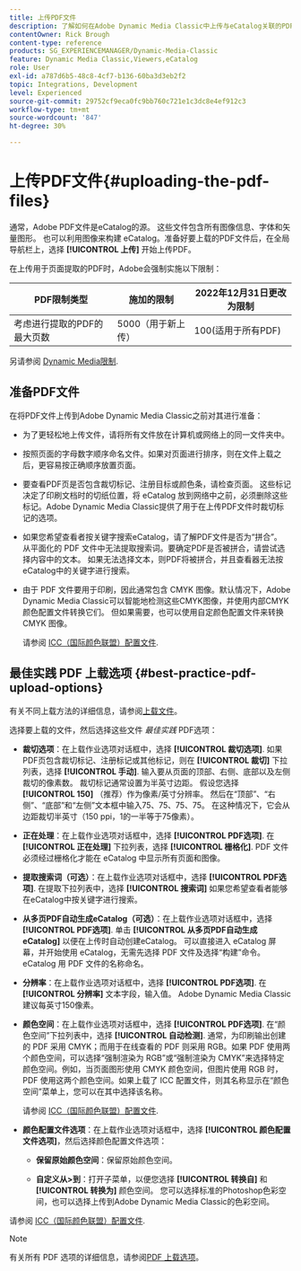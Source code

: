 ```yaml
---
title: 上传PDF文件
description: 了解如何在Adobe Dynamic Media Classic中上传与eCatalog关联的PDF文件。
contentOwner: Rick Brough
content-type: reference
products: SG_EXPERIENCEMANAGER/Dynamic-Media-Classic
feature: Dynamic Media Classic,Viewers,eCatalog
role: User
exl-id: a787d6b5-48c8-4cf7-b136-60ba3d3eb2f2
topic: Integrations, Development
level: Experienced
source-git-commit: 29752cf9eca0fc9bb760c721e1c3dc8e4ef912c3
workflow-type: tm+mt
source-wordcount: '847'
ht-degree: 30%

---
```


# 上传PDF文件{#uploading-the-pdf-files}

通常，Adobe PDF文件是eCatalog的源。 这些文件包含所有图像信息、字体和矢量图形。 也可以利用图像来构建 eCatalog。准备好要上载的PDF文件后，在全局导航栏上，选择 **[!UICONTROL 上传]** 开始上传PDF。

在上传用于页面提取的PDF时，Adobe会强制实施以下限制：

| PDF限制类型 | 施加的限制 | 2022年12月31日更改为限制 |
| --- | --- | --- |
| 考虑进行提取的PDF的最大页数 | 5000（用于新上传） | 100(适用于所有PDF) |

另请参阅 [Dynamic Media限制](/help/using/limitations.md).

## 准备PDF文件

在将PDF文件上传到Adobe Dynamic Media Classic之前对其进行准备：

* 为了更轻松地上传文件，请将所有文件放在计算机或网络上的同一文件夹中。
* 按照页面的字母数字顺序命名文件。如果对页面进行排序，则在文件上载之后，更容易按正确顺序放置页面。
* 要查看PDF页是否包含裁切标记、注册目标或颜色条，请检查页面。 这些标记决定了印刷文档时的切纸位置，将 eCatalog 放到网络中之前，必须删除这些标记。Adobe Dynamic Media Classic提供了用于在上传PDF文件时裁切标记的选项。
* 如果您希望查看者按关键字搜索eCatalog，请了解PDF文件是否为“拼合”。 从平面化的 PDF 文件中无法提取搜索词。要确定PDF是否被拼合，请尝试选择内容中的文本。 如果无法选择文本，则PDF将被拼合，并且查看器无法按eCatalog中的关键字进行搜索。
* 由于 PDF 文件要用于印刷，因此通常包含 CMYK 图像。默认情况下，Adobe Dynamic Media Classic可以智能地检测这些CMYK图像，并使用内部CMYK颜色配置文件转换它们。 但如果需要，也可以使用自定颜色配置文件来转换 CMYK 图像。

  请参阅 [ICC（国际颜色联盟）配置文件](icc-profiles.md#icc_profiles).

## 最佳实践 PDF 上载选项 {#best-practice-pdf-upload-options}

有关不同上载方法的详细信息，请参阅[上载文件](uploading-files.md#uploading_your_files)。

选择要上载的文件，然后选择这些文件 *最佳实践* PDF选项：

* **裁切选项**：在上载作业选项对话框中，选择 **[!UICONTROL 裁切选项]**. 如果PDF页包含裁切标记、注册标记或其他标记，则在 **[!UICONTROL 裁切]** 下拉列表，选择 **[!UICONTROL 手动]**. 输入要从页面的顶部、右侧、底部以及左侧裁切的像素数。 裁切标记通常设置为半英寸边距。 假设您选择 **[!UICONTROL 150]** （推荐）作为像素/英寸分辨率。 然后在“顶部”、“右侧”、“底部”和“左侧”文本框中输入75、75、75、75。 在这种情况下，它会从边距裁切半英寸（150 ppi，1的一半等于75像素）。

* **正在处理**：在上载作业选项对话框中，选择 **[!UICONTROL PDF选项]**. 在 **[!UICONTROL 正在处理]** 下拉列表，选择 **[!UICONTROL 栅格化]**. PDF 文件必须经过栅格化才能在 eCatalog 中显示所有页面和图像。

* **提取搜索词（可选）**：在上载作业选项对话框中，选择 **[!UICONTROL PDF选项]**. 在提取下拉列表中，选择 **[!UICONTROL 搜索词]** 如果您希望查看者能够在eCatalog中按关键字进行搜索。

* **从多页PDF自动生成eCatalog（可选）**：在上载作业选项对话框中，选择 **[!UICONTROL PDF选项]**. 单击 **[!UICONTROL 从多页PDF自动生成eCatalog]** 以便在上传时自动创建eCatalog。 可以直接进入 eCatalog 屏幕，并开始使用 eCatalog，无需先选择 PDF 文件及选择“构建”命令。eCatalog 用 PDF 文件的名称命名。

* **分辨率**：在上载作业选项对话框中，选择 **[!UICONTROL PDF选项]**. 在 **[!UICONTROL 分辨率]** 文本字段，输入值。 Adobe Dynamic Media Classic建议每英寸150像素。

* **颜色空间**：在上载作业选项对话框中，选择 **[!UICONTROL PDF选项]**. 在“颜色空间”下拉列表中，选择 **[!UICONTROL 自动检测]**. 通常，为印刷输出创建的 PDF 采用 CMYK；而用于在线查看的 PDF 则采用 RGB。如果 PDF 使用两个颜色空间，可以选择“强制渲染为 RGB”或“强制渲染为 CMYK”来选择特定颜色空间。例如，当页面图形使用 CMYK 颜色空间，但图片使用 RGB 时，PDF 使用这两个颜色空间。如果上载了 ICC 配置文件，则其名称显示在“颜色空间”菜单上，您可以在其中选择该名称。

  请参阅 [ICC（国际颜色联盟）配置文件](/help/using/icc-profiles.md).

* **颜色配置文件选项**：在上载作业选项对话框中，选择 **[!UICONTROL 颜色配置文件选项]**，然后选择颜色配置文件选项：

   * **保留原始颜色空间**：保留原始颜色空间。

   * **自定义从>到**：打开子菜单，以便您选择 **[!UICONTROL 转换自]** 和 **[!UICONTROL 转换为]** 颜色空间。 您可以选择标准的Photoshop色彩空间，也可以选择上传到Adobe Dynamic Media Classic的色彩空间。

<!-- * **Convert To SRGB**: Converts to SRGB (Standard Red Green Blue). SRGB is the recommended color space for displaying images on Web pages. -->

请参阅 [ICC（国际颜色联盟）配置文件](icc-profiles.md#icc_profiles).

>[!NOTE]
>
>有关所有 PDF 选项的详细信息，请参阅[PDF 上载选项](pdfs.md#pdf_upload_options)。
